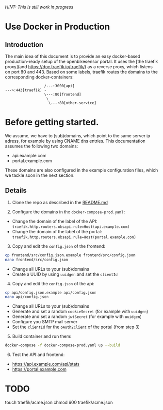 *HINT: This is still work in progress*

# Use Docker in Production

## Introduction

The main idea of this document is to provide an easy docker-based production-ready 
setup of the openbikesensor portal. 
It uses the [the traefik proxy](and https://doc.traefik.io/traefik/) as a reverse proxy, 
which listens on port 80 and 443.
Based on some labels, traefik routes the domains to the corresponding docker-containers:

```
                  /---:3000[api]
--->:443[traefik] -
                  \---:80[frontend]
                   \
                    \---:80[other-service]
```

# Before getting started.

We assume, we have to (sub)domains, which point to the same server ip adress, 
for example by using CNAME dns entries. This documentation assumes the following two domains:

* api.example.com
* portal.example.com

These domains are also configured in the example configuration files, 
which we tackle soon in the next section.


## Details

1) Clone the repo as described in the [README.md](README.md)

2) Configure the domains in the `docker-compose-prod.yaml`:

* Change the domain of the label of the API:
  `traefik.http.routers.obsapi.rule=Host(api.example.com)`
* Change the domain of the label of the portal:
  `traefik.http.routers.obsapi.rule=Host(portal.example.com)`

3) Copy and edit the `config.json` of the frontend:

```bash
cp frontend/src/config.json.example frontend/src/config.json
nano frontend/src/config.json
```

* Change all URLs to your (sub)domains
* Create a UUID by using `uuidgen` and set the `clientId`

4) Copy and edit the `config.json` of the api:

```bash
cp api/config.json.example api/config.json
nano api/config.json
```

* Change all URLs to your (sub)domains
* Generate and set a random `cookieSecret` (for example with `uuidgen`)
* Generate and set a random `jwtSecret` (for example with `uuidgen`)
* Configure you SMTP mail server
* Set the `clientId` for the `oAuth2Client` of the portal (from step 3)

5) Build container and run them:

```bash
docker-compose -f docker-compose-prod.yaml up --build
```

6) Test the API and frontend:

* https://api.example.com/api/stats
* https://portal.example.com


# TODO

touch traefik/acme.json
chmod 600 traefik/acme.json